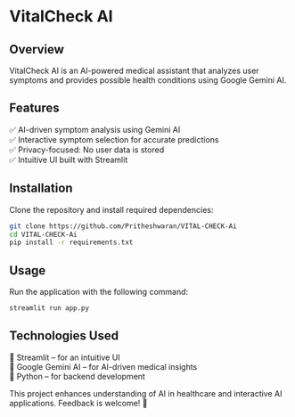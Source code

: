 # VitalCheck AI

## Overview
VitalCheck AI is an AI-powered medical assistant that analyzes user symptoms and provides possible health conditions using Google Gemini AI.

## Features
✅ AI-driven symptom analysis using Gemini AI  
✅ Interactive symptom selection for accurate predictions  
✅ Privacy-focused: No user data is stored  
✅ Intuitive UI built with Streamlit  

## Installation
Clone the repository and install required dependencies:

```sh
git clone https://github.com/Pritheshwaran/VITAL-CHECK-Ai
cd VITAL-CHECK-Ai
pip install -r requirements.txt
```

## Usage
Run the application with the following command:

```sh
streamlit run app.py
```

## Technologies Used
🔹 Streamlit – for an intuitive UI  
🔹 Google Gemini AI – for AI-driven medical insights  
🔹 Python – for backend development  

This project enhances understanding of AI in healthcare and interactive AI applications. Feedback is welcome! 🚀
